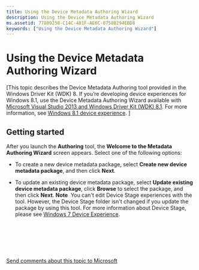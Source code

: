 ```yaml
---
title: Using the Device Metadata Authoring Wizard
description: Using the Device Metadata Authoring Wizard
ms.assetid: 77809258-C14C-481F-AE6C-07580294EBD8
keywords: ["Using the Device Metadata Authoring Wizard"]
---
```


# Using the Device Metadata Authoring Wizard


\[This topic describes the Device Metadata Authoring tool provided in the Windows Driver Kit (WDK) 8. If you’re developing device experiences for Windows 8.1, use the Device Metadata Authoring Wizard available with [Microsoft Visual Studio 2013 and Windows Driver Kit (WDK) 8.1](http://go.microsoft.com/fwlink/p/?LinkId=226411). For more information, see [Windows 8.1 device experience](http://go.microsoft.com/fwlink/p/?linkid=325561). \]

## <span id="Getting_started"></span><span id="getting_started"></span><span id="GETTING_STARTED"></span>Getting started


After you launch the **Authoring** tool, the **Welcome to the Metadata Authoring Wizard** screen appears. Select one of the following options:

-   To create a new device metadata package, select **Create new device metadata package**, and then click **Next**.
-   To update an existing device metadata package, select **Update existing device metadata package**, click **Browse** to select the package, and then click **Next**.
    **Note**  You can't edit Device Stage experiences with the tool. However, the Device Stage folder isn't changed if you update the package by using this tool. For more information about Device Stage, please see [Windows 7 Device Experience](http://go.microsoft.com/fwlink/p/?linkid=221801).

     

 

 

[Send comments about this topic to Microsoft](mailto:wsddocfb@microsoft.com?subject=Documentation%20feedback%20[devtest\dma]:%20Using%20the%20Device%20Metadata%20Authoring%20Wizard%20%20RELEASE:%20%2811/17/2016%29&body=%0A%0APRIVACY%20STATEMENT%0A%0AWe%20use%20your%20feedback%20to%20improve%20the%20documentation.%20We%20don't%20use%20your%20email%20address%20for%20any%20other%20purpose,%20and%20we'll%20remove%20your%20email%20address%20from%20our%20system%20after%20the%20issue%20that%20you're%20reporting%20is%20fixed.%20While%20we're%20working%20to%20fix%20this%20issue,%20we%20might%20send%20you%20an%20email%20message%20to%20ask%20for%20more%20info.%20Later,%20we%20might%20also%20send%20you%20an%20email%20message%20to%20let%20you%20know%20that%20we've%20addressed%20your%20feedback.%0A%0AFor%20more%20info%20about%20Microsoft's%20privacy%20policy,%20see%20http://privacy.microsoft.com/default.aspx. "Send comments about this topic to Microsoft")




